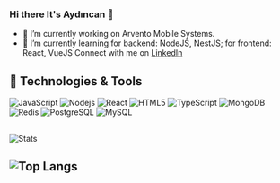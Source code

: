 ### Hi there It's Aydıncan 👋
- 🔭 I’m currently working on Arvento Mobile Systems.
- 🌱 I’m currently learning for backend: NodeJS, NestJS; for frontend: React, VueJS 
Connect with me on [LinkedIn](https://www.linkedin.com/in/ayd%C4%B1ncan-kalyoncu-045869163)

## 🔧 Technologies & Tools

![JavaScript](https://img.shields.io/badge/-JavaScript-black?style=flat-square&logo=javascript)
![Nodejs](https://img.shields.io/badge/-Nodejs-black?style=flat-square&logo=Node.js)
![React](https://img.shields.io/badge/-React-black?style=flat-square&logo=react)
![HTML5](https://img.shields.io/badge/-HTML5-E34F26?style=flat-square&logo=html5&logoColor=white)
![TypeScript](https://img.shields.io/badge/-TypeScript-007ACC?style=flat-square&logo=typescript)
![MongoDB](https://img.shields.io/badge/-MongoDB-black?style=flat-square&logo=mongodb)
![Redis](https://img.shields.io/badge/-Redis-black?style=flat-square&logo=Redis)
![PostgreSQL](https://img.shields.io/badge/-PostgreSQL-336791?style=flat-square&logo=postgresql)
![MySQL](https://img.shields.io/badge/-MySQL-black?style=flat-square&logo=mysql)

## 
![Stats](https://github-readme-stats.vercel.app/api?username=aydincankalyncu&count_private=true&show_icons=true&theme=tokyonight)

## ![Top Langs](https://github-readme-stats.vercel.app/api/top-langs/?username=aydincankalyncu&hide=TeX&layout=compact)
